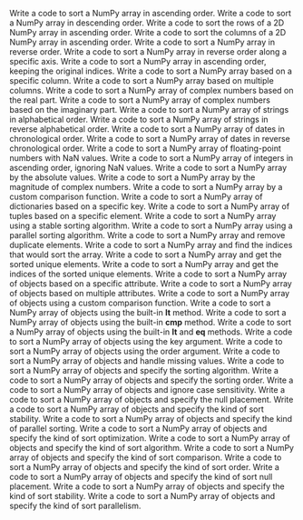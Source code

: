 Write a code to sort a NumPy array in ascending order.
Write a code to sort a NumPy array in descending order.
Write a code to sort the rows of a 2D NumPy array in ascending order.
Write a code to sort the columns of a 2D NumPy array in ascending order.
Write a code to sort a NumPy array in reverse order.
Write a code to sort a NumPy array in reverse order along a specific axis.
Write a code to sort a NumPy array in ascending order, keeping the original indices.
Write a code to sort a NumPy array based on a specific column.
Write a code to sort a NumPy array based on multiple columns.
Write a code to sort a NumPy array of complex numbers based on the real part.
Write a code to sort a NumPy array of complex numbers based on the imaginary part.
Write a code to sort a NumPy array of strings in alphabetical order.
Write a code to sort a NumPy array of strings in reverse alphabetical order.
Write a code to sort a NumPy array of dates in chronological order.
Write a code to sort a NumPy array of dates in reverse chronological order.
Write a code to sort a NumPy array of floating-point numbers with NaN values.
Write a code to sort a NumPy array of integers in ascending order, ignoring NaN values.
Write a code to sort a NumPy array by the absolute values.
Write a code to sort a NumPy array by the magnitude of complex numbers.
Write a code to sort a NumPy array by a custom comparison function.
Write a code to sort a NumPy array of dictionaries based on a specific key.
Write a code to sort a NumPy array of tuples based on a specific element.
Write a code to sort a NumPy array using a stable sorting algorithm.
Write a code to sort a NumPy array using a parallel sorting algorithm.
Write a code to sort a NumPy array and remove duplicate elements.
Write a code to sort a NumPy array and find the indices that would sort the array.
Write a code to sort a NumPy array and get the sorted unique elements.
Write a code to sort a NumPy array and get the indices of the sorted unique elements.
Write a code to sort a NumPy array of objects based on a specific attribute.
Write a code to sort a NumPy array of objects based on multiple attributes.
Write a code to sort a NumPy array of objects using a custom comparison function.
Write a code to sort a NumPy array of objects using the built-in __lt__ method.
Write a code to sort a NumPy array of objects using the built-in __cmp__ method.
Write a code to sort a NumPy array of objects using the built-in __lt__ and __eq__ methods.
Write a code to sort a NumPy array of objects using the key argument.
Write a code to sort a NumPy array of objects using the order argument.
Write a code to sort a NumPy array of objects and handle missing values.
Write a code to sort a NumPy array of objects and specify the sorting algorithm.
Write a code to sort a NumPy array of objects and specify the sorting order.
Write a code to sort a NumPy array of objects and ignore case sensitivity.
Write a code to sort a NumPy array of objects and specify the null placement.
Write a code to sort a NumPy array of objects and specify the kind of sort stability.
Write a code to sort a NumPy array of objects and specify the kind of parallel sorting.
Write a code to sort a NumPy array of objects and specify the kind of sort optimization.
Write a code to sort a NumPy array of objects and specify the kind of sort algorithm.
Write a code to sort a NumPy array of objects and specify the kind of sort comparison.
Write a code to sort a NumPy array of objects and specify the kind of sort order.
Write a code to sort a NumPy array of objects and specify the kind of sort null placement.
Write a code to sort a NumPy array of objects and specify the kind of sort stability.
Write a code to sort a NumPy array of objects and specify the kind of sort parallelism.